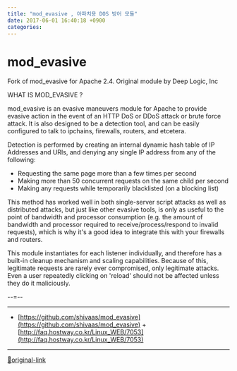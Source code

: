 ```yaml
---
title: "mod_evasive , 아파치용 DOS 방어 모듈"
date: 2017-06-01 16:40:18 +0900
categories: 
---
```

  

mod_evasive
===========

Fork of mod_evasive for Apache 2.4. Original module by Deep Logic, Inc


WHAT IS MOD_EVASIVE ?


mod_evasive is an evasive maneuvers module for Apache to provide evasive action in the event of an HTTP DoS or DDoS attack or brute force attack. It is also designed to be a detection tool, and can be easily configured to talk to ipchains, firewalls, routers, and etcetera.


Detection is performed by creating an internal dynamic hash table of IP Addresses and URIs, and denying any single IP address from any of the following:


- Requesting the same page more than a few times per second
- Making more than 50 concurrent requests on the same child per second
- Making any requests while temporarily blacklisted (on a blocking list)

This method has worked well in both single-server script attacks as well as distributed attacks, but just like other evasive tools, is only as useful to the point of bandwidth and processor consumption (e.g. the amount of bandwidth and processor required to receive/process/respond to invalid requests), which is why it's a good idea to integrate this with your firewalls and routers.


This module instantiates for each listener individually, and therefore has a built-in cleanup mechanism and scaling capabilities. Because of this, legitimate requests are rarely ever compromised, only legitimate attacks. Even a user repeatedly clicking on 'reload' should not be affected unless they do it maliciously.

  

--=--






***
+ [https://github.com/shivaas/mod_evasive](https://github.com/shivaas/mod_evasive)  + [http://faq.hostway.co.kr/Linux_WEB/7053](http://faq.hostway.co.kr/Linux_WEB/7053)


***
[🔗original-link](http://www.mins01.com/mh/tech/read/1087)